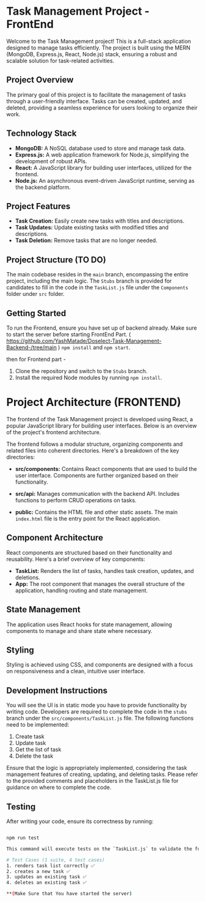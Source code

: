 # Task Management Project - FrontEnd

Welcome to the Task Management project! This is a full-stack application designed to manage tasks efficiently. The project is built using the MERN (MongoDB, Express.js, React, Node.js) stack, ensuring a robust and scalable solution for task-related activities.

## Project Overview

The primary goal of this project is to facilitate the management of tasks through a user-friendly interface. Tasks can be created, updated, and deleted, providing a seamless experience for users looking to organize their work.

## Technology Stack

- **MongoDB:** A NoSQL database used to store and manage task data.
- **Express.js:** A web application framework for Node.js, simplifying the development of robust APIs.
- **React:** A JavaScript library for building user interfaces, utilized for the frontend.
- **Node.js:** An asynchronous event-driven JavaScript runtime, serving as the backend platform.

## Project Features

- **Task Creation:** Easily create new tasks with titles and descriptions.
- **Task Updates:** Update existing tasks with modified titles and descriptions.
- **Task Deletion:** Remove tasks that are no longer needed.

## Project Structure (TO DO)

The main codebase resides in the `main` branch, encompassing the entire project, including the main logic. The `Stubs` branch is provided for candidates to fill in the code in the `TaskList.js` file under the `Components` folder under `src` folder.

## Getting Started

To run the Frontend, ensure you have set up of backend already.
Make sure to start the server before starting FrontEnd Part.
( https://github.com/YashMatade/Doselect-Task-Management-Backend-/tree/main ) 
`npm install` and `npm start`.

then for Frontend part - 

1. Clone the repository and switch to the `Stubs` branch.
2. Install the required Node modules by running `npm install`.

# Project Architecture (FRONTEND)

The frontend of the Task Management project is developed using React, a popular JavaScript library for building user interfaces. Below is an overview of the project's frontend architecture.

The frontend follows a modular structure, organizing components and related files into coherent directories. Here's a breakdown of the key directories:

- **src/components:** Contains React components that are used to build the user interface. Components are further organized based on their functionality.

- **src/api:** Manages communication with the backend API. Includes functions to perform CRUD operations on tasks.

- **public:** Contains the HTML file and other static assets. The main `index.html` file is the entry point for the React application.

## Component Architecture
React components are structured based on their functionality and reusability. Here's a brief overview of key components:

- **TaskList:** Renders the list of tasks, handles task creation, updates, and deletions.
- **App:** The root component that manages the overall structure of the application, handling routing and state management.

## State Management

The application uses React hooks for state management, allowing components to manage and share state where necessary.

## Styling

Styling is achieved using CSS, and components are designed with a focus on responsiveness and a clean, intuitive user interface.


## Development Instructions

You will see the UI is in static mode you have to provide functionality by writing code. Developers are required to complete the code in the `stubs` branch under the   `src/components/TaskList.js` file. The following functions need to be implemented:
1. Create task
2. Update task
3. Get the list of task
4. Delete the task

Ensure that the logic is appropriately implemented, considering the task management features of creating, updating, and deleting tasks. Please refer to the provided comments and placeholders in the TaskList.js file for guidance on where to complete the code.


## Testing

After writing your code, ensure its correctness by running:

```bash

npm run test

This command will execute tests on the `TaskList.js` to validate the functionality of your code.

# Test Cases (1 suite, 4 test cases)
1. renders task list correctly ✅
2. creates a new task ✅
3. updates an existing task ✅
4. deletes an existing task ✅  

**(Make Sure that You have started the server)
